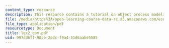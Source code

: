 ```yaml
---
content_type: resource
description: This resource contains a tutorial on object process modeling.
file: /media/https%3A/open-learning-course-data-rc.s3.amazonaws.com/esd-34-system-architecture-january-iap-2007/997dd6ff90ce2edcf9a451d6aabe5585_lec2_opm.pdf
file_type: application/pdf
resourcetype: Document
title: lec2_opm.pdf
uid: 997dd6ff-90ce-2edc-f9a4-51d6aabe5585
---
```

